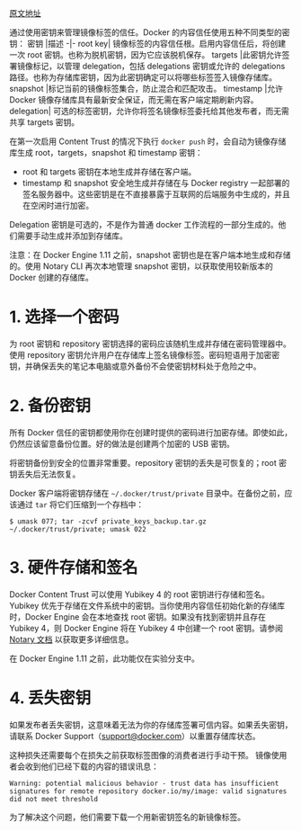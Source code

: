 [原文地址](https://docs.docker.com/engine/security/trust/trust_key_mng/)

通过使用密钥来管理镜像标签的信任。Docker 的内容信任使用五种不同类型的密钥：
密钥	|描述
-|-
root key|	镜像标签的内容信任根。启用内容信任后，将创建一次 root 密钥。也称为脱机密钥，因为它应该脱机保存。
targets	|此密钥允许签署镜像标记，以管理 delegation，包括 delegations 密钥或允许的 delegations 路径。也称为存储库密钥，因为此密钥确定可以将哪些标签签入镜像存储库。
snapshot	|标记当前的镜像标签集合，防止混合和匹配攻击。
timestamp	|允许 Docker 镜像存储库具有最新安全保证，而无需在客户端定期刷新内容。
delegation|	可选的标签密钥，允许你将签名镜像标签委托给其他发布者，而无需共享 targets 密钥。

在第一次启用 Content Trust 的情况下执行 `docker push` 时，会自动为镜像存储库生成 root，targets，snapshot 和 timestamp 密钥：

- root 和 targets 密钥在本地生成并存储在客户端。
- timestamp 和 snapshot 安全地生成并存储在与 Docker registry 一起部署的签名服务器中。这些密钥是在不直接暴露于互联网的后端服务中生成的，并且在空闲时进行加密。

Delegation 密钥是可选的，不是作为普通 docker 工作流程的一部分生成的。他们需要手动生成并添加到存储库。

注意：在 Docker Engine 1.11 之前，snapshot 密钥也是在客户端本地生成和存储的。使用 Notary CLI 再次本地管理 snapshot 密钥，以获取使用较新版本的 Docker 创建的存储库。
# 1. 选择一个密码
为 root 密钥和 repository 密钥选择的密码应该随机生成并存储在密码管理器中。使用 repository 密钥允许用户在存储库上签名镜像标签。密码短语用于加密密钥，并确保丢失的笔记本电脑或意外备份不会使密钥材料处于危险之中。
# 2. 备份密钥
所有 Docker 信任的密钥都使用你在创建时提供的密码进行加密存储。即使如此，仍然应该留意备份位置。好的做法是创建两个加密的 USB 密钥。

将密钥备份到安全的位置非常重要。repository 密钥的丢失是可恢复的；root 密钥丢失后无法恢复。

Docker 客户端将密钥存储在 `~/.docker/trust/private` 目录中。在备份之前，应该通过 `tar` 将它们压缩到一个存档中：
```
$ umask 077; tar -zcvf private_keys_backup.tar.gz ~/.docker/trust/private; umask 022
```
# 3. 硬件存储和签名
Docker Content Trust 可以使用 Yubikey 4 的 root 密钥进行存储和签名。Yubikey 优先于存储在文件系统中的密钥。当你使用内容信任初始化新的存储库时，Docker Engine 会在本地查找 root 密钥。如果没有找到密钥并且存在 Yubikey 4，则 Docker Engine 将在 Yubikey 4 中创建一个 root 密钥。请参阅 [Notary 文档](https://docs.docker.com/notary/advanced_usage/#use-a-yubikey) 以获取更多详细信息。

在 Docker Engine 1.11 之前，此功能仅在实验分支中。
# 4. 丢失密钥
如果发布者丢失密钥，这意味着无法为你的存储库签署可信内容。如果丢失密钥，请联系 Docker Support（support@docker.com）以重置存储库状态。

这种损失还需要每个在损失之前获取标签图像的消费者进行手动干预。 镜像使用者会收到他们已经下载的内容的错误讯息：
```
Warning: potential malicious behavior - trust data has insufficient signatures for remote repository docker.io/my/image: valid signatures did not meet threshold
```
为了解决这个问题，他们需要下载一个用新密钥签名的新镜像标签。
